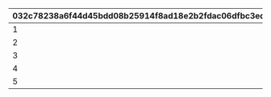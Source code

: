 |032c78238a6f44d45bdd08b25914f8ad18e2b2fdac06dfbc3edc9b59c5371f30|9571acd22f27f42999436a4781ce3224c524f92a8d7a11539f5a363fe1589617|6efac7c02d801d4a4de8d4bf2b08807a0ba502589c85c4dd1b0f6b701a38e4dd|
| --- | --- | --- |
|1|yellow|1|
|2|yellow|1|
|3|yellow|1|
|4|red|2|
|5|red|2|